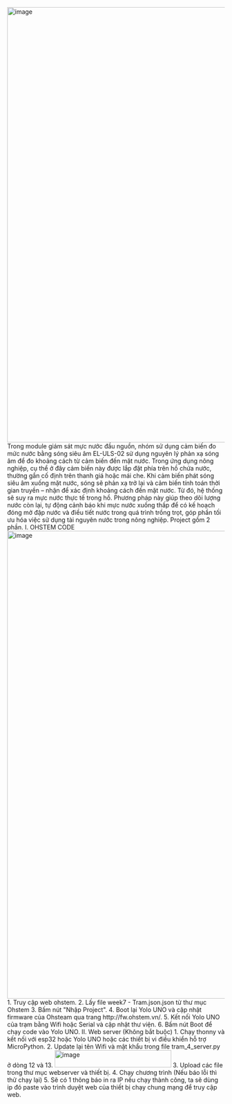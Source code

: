 <img width="1912" height="1005" alt="image" src="https://github.com/user-attachments/assets/ac246811-5e9f-44c1-bfe1-91afc8724aa4" />
Trong module giám sát mực nước đầu nguồn, nhóm sử dụng cảm biến đo mức nước bằng sóng siêu âm EL-ULS-02 sử dụng nguyên lý phản xạ sóng âm để đo khoảng cách từ cảm biến đến mặt nước. Trong ứng dụng nông nghiệp, cụ thể ở đây cảm biến này được lắp đặt phía trên hồ chứa nước, thường gắn cố định trên thanh giá hoặc mái che. Khi cảm biến phát sóng siêu âm xuống mặt nước, sóng sẽ phản xạ trở lại và cảm biến tính toán thời gian truyền – nhận để xác định khoảng cách đến mặt nước. Từ đó, hệ thống sẽ suy ra mực nước thực tế trong hồ. Phương pháp này giúp theo dõi lượng nước còn lại, tự động cảnh báo khi mực nước xuống thấp để có kế hoạch đóng mở đập nước và điều tiết nước trong quá trình trồng trọt, góp phần tối ưu hóa việc sử dụng tài nguyên nước trong nông nghiệp.
Project gồm 2 phần.
I. OHSTEM CODE
<img width="1920" height="1080" alt="image" src="https://github.com/user-attachments/assets/d34e0392-9487-4d7e-a781-86c05262e148" />
1. Truy cập web ohstem.
2. Lấy file week7 - Tram.json.json từ thư mục Ohstem
3. Bấm nút "Nhập Project".
4. Boot lại Yolo UNO và cập nhật firmware của Ohsteam qua trang http://fw.ohstem.vn/.
5. Kết nối Yolo UNO của trạm bằng Wifi hoặc Serial và cập nhật thư viện.
6. Bấm nút Boot để chạy code vào Yolo UNO.
II. Web server (Không bắt buộc)
1. Chạy thonny và kết nối với esp32 hoặc Yolo UNO hoặc các thiết bị vi điều khiển hỗ trợ MicroPython.
2. Update lại tên Wifi và mật khẩu trong file tram_4_server.py ở dòng 12 và 13.
<img width="270" height="40" alt="image" src="https://github.com/user-attachments/assets/da4e7502-743a-4266-8601-5f13d193e718" />
3. Upload các file trong thư mục webserver và thiết bị.
4. Chạy chương trình (Nếu báo lỗi thì thử chạy lại)
5. Sẽ có 1 thông báo in ra IP nếu chạy thành công, ta sẽ dùng ip đó paste vào trình duyệt web của thiết bị chạy chung mạng để truy cập web.

